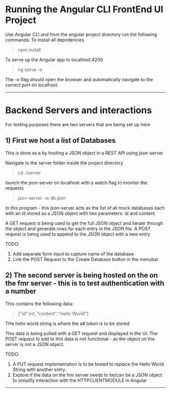 # Running the Angular CLI FrontEnd UI Project

Use Angular CLI and from the angular project directory run the following commands:
To install all depndencies
>npm install


To serve up the Angular app to localhost:4200


>ng serve -o

The -o flag should open the browser and automatically navigate to the correct port on localhost.

-------------------------------------------------------------------------------------------------------
# Backend Servers and interactions
For testing purposes there are two servers that are being set up here

## 1) First we host a list of Databases
This is done as a by hosting a JSON object in a REST API using json-server

Navigate to the server folder inside the project directory


> cd ./server


launch the json-server on localhost with a watch flag to monitor the requests


>json-server -w db.json 

In this program - this json-server acts as the list of all mock databases each with an id stored as a JSON object with two parameters: id and content

A GET request is being used to get the full JSON object and iterate through the object and generate rows for each entry in the JSON file.
A POST request is being used to append to the JSON object with a new entry


TODO:
1) Add separate form input to capture name of the database 
2) Link the POST Request to the Create Database button in the menubar



## 2) The second server is being hosted on the on the fmr server - this is to test authentication with a number
This contains the following data:


>{"id":int, "content":"Hello World"}


THe hello world string is where the a# token is to be stored


This data is being pulled with a GET request and displayed in the UI.
The POST request to add to this data is not funcitonal - as the object on the server is not a JSON object. 

TODO:
1) A PUT request implementation is to be tested to replace the Hello World String with another entry.
2) Explore if the data on the fmr server needs to be/can be a JSON object to simplify interaction with the HTTPCLIENTMODULE in Angular




---------------------------------------------------------------------------------------------------------------

